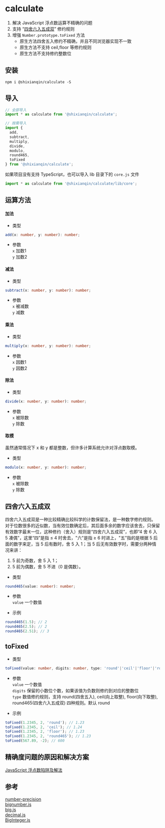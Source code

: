 # calculate
1. 解决 JavaScript 浮点数运算不精确的问题  
2. 支持 “[四舍六入五成双](https://baike.baidu.com/item/四舍六入五成双/9062547)” 修约规则
3. 增强 `Number.prototype.toFixed` 方法  
    + 原生方法四舍五入修约不精确，并且不同浏览器实现不一致
    + 原生方法不支持 ceil,floor 等修约规则
    + 原生方法不支持修约整数位


## 安装
```
npm i @shixianqin/calculate -S
```


## 导入
```typescript
// 全部导入
import * as calculate from '@shixianqin/calculate';

// 按需导入
import {
  add,
  subtract,
  multiply,
  divide,
  modulo,
  round465,
  toFixed
} from '@shixianqin/calculate';
```

如果项目没有支持 TypeScript，也可以导入 lib 目录下的 `core.js` 文件
```javascript
import * as calculate from '@shixianqin/calculate/lib/core';
```


## 运算方法

#### 加法
+ 类型
```typescript
add(x: number, y: number): number;
```

+ 参数  
`x` 加数1  
`y` 加数2

#### 减法
+ 类型
```typescript
subtract(x: number, y: number): number;
```

+ 参数  
`x` 被减数  
`y` 减数

#### 乘法
+ 类型
```typescript
multiply(x: number, y: number): number;
```

+ 参数  
`x` 因数1  
`y` 因数2

#### 除法
+ 类型
```typescript
divide(x: number, y: number): number;
```

+ 参数  
`x` 被除数  
`y` 除数

#### 取模
虽然通常情况下 x 和 y 都是整数，但许多计算系统允许对浮点数取模。
+ 类型
```typescript
modulo(x: number, y: number): number;
```

+ 参数  
`x` 被除数  
`y` 除数


## 四舍六入五成双
四舍六入五成双是一种比较精确比较科学的计数保留法，是一种数字修约规则。  
对于位数很多的近似数，当有效位数确定后，其后面多余的数字应该舍去，只保留有效数字最末一位，这种修约（舍入）规则是“四舍六入五成双”，也即“4 舍 6 入 5 凑偶”，这里“四”是指 ≤ 4 时舍去，"六"是指 ≥ 6 时进上，"五"指的是根据 5 后面的数字来定，当 5 后有数时，舍 5 入 1；当 5 后无有效数字时，需要分两种情况来讲：  
1. 5 前为奇数，舍 5 入 1；  
2. 5 前为偶数，舍 5 不进（0 是偶数）。
+ 类型  
```typescript
round465(value: number): number;
```

+ 参数  
`value` 一个数值

+ 示例
```typescript
round465(1.5); // 2
round465(2.5); // 2
round465(2.51); // 3
```


## toFixed
+ 类型
```typescript
toFixed(value: number, digits: number, type: 'round'|'ceil'|'floor'|'round465' = 'round'): string;
```

+ 参数  
`value` 一个数值  
`digits` 保留的小数位个数，如果该值为负数则修约到对应的整数位  
`type` 数值修约规则，支持 round(四舍五入), ceil(向上取整), floor(向下取整), round465(四舍六入五成双) 四种规则。默认 round

+ 示例
```typescript
toFixed(1.2345, 2, 'round'); // 1.23
toFixed(1.2345, 2, 'ceil'); // 1.24
toFixed(1.2345, 2, 'floor'); // 1.23
toFixed(1.2345, 2, 'round465'); // 1.23
toFixed(567.89, -2); // 600
```


## 精确度问题的原因和解决方案
[JavaScript 浮点数陷阱及解法](https://github.com/camsong/blog/issues/9)


## 参考
[number-precision](https://github.com/nefe/number-precision)  
[bignumber.js](https://github.com/MikeMcl/bignumber.js/)  
[big.js](https://github.com/MikeMcl/big.js/)  
[decimal.js](https://github.com/MikeMcl/decimal.js/)  
[BigInteger.js](https://github.com/peterolson/BigInteger.js)  
